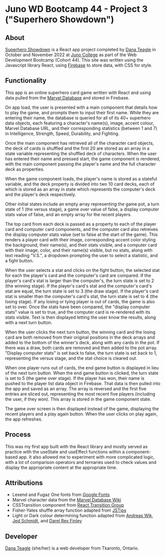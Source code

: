 # Juno WD Bootcamp 44 - Project 3 ("Superhero Showdown")

## About

[Superhero Showdown](https://superhero-showdown.netlify.app/) is a React app project completed by [Dana Teagle](https://danateagle.com) in October and November 2022 at [Juno College](https://junocollege.com) as part of the Web Development Bootcamp (Cohort 44). This site was written using the Javascript library React, using [Firebase](https://firebase.google.com/) to store data, with CSS for style.

## Functionality

This app is an online superhero card game written with React and using data pulled from the [Marvel Database](https://marvel.fandom.com/wiki/Marvel_Database) and stored in Firebase.

On app load, the user is presented with a main component that details how to play the game, and prompts them to input their first name. While they are entering their name, the database is queried for all of its 40+ superhero data objects, each featuring a character's name(s), image, accent colour, Marvel Database URL, and their corresponding statistics (between 1 and 7) in Intelligence, Strength, Speed, Durability, and Fighting.

Once the main component has retrieved all of the character card objects, the deck of cards is shuffled and the first 20 are stored as an array in a state variable representing the shuffled deck of characters. When the user has entered their name and pressed start, the game component is rendered, with the main component passing the player's name and the full character deck as properties.

When the game component loads, the player's name is stored as a stateful variable, and the deck property is divided into two 10 card decks, each of which is stored as an array in state which represents the computer's deck and the player's deck respectively.

Other initial states include an empty array representing the game pot, a turn state of 1 (the versus stage), a game over value of false, a display computer stats value of false, and an empty array for the recent players.

The top card from each deck is passed as a property to each of the player card and computer card components, and the computer card also retreives the display computer stats value (set to false at the start of the game). This renders a player card with their image, corresponding accent color styling the background, their name(s), and their stats visible, and a computer card with their image, color, and their name(s) visible, but no stats, along with text reading "V.S.", a dropdown prompting the user to select a statistic, and a fight button.

When the user selects a stat and clicks on the fight button, the selected stat for each the player's card and the computer's card are compared. If the player's card's stat is larger than the computer's, the turn state is set to 2 (the winning stage). If the player's card's stat and the computer's card's stat are equal, the turn state is set to 3 (the draw stage). If the player's card stat is smaller than the computer's card's stat, the turn state is set to 4 (the losing stage). If any losing or tying player is out of cards, the game is also set to over. Once the stats have been compared, the "display computer stats" value is set to true, and the computer card is re-rendered with its stats visible. Text is then displayed letting the user know the results, along with a next turn button.

When the user clicks the next turn button, the winning card and the losing card are both removed from their original positions in the deck arrays and added to the bottom of the winner's deck, along with any cards in the pot. If there was a draw, both cards are removed and then added to the pot array. "Display computer stats" is set back to false, the turn state is set back to 1, representing the versus stage, and the stat choice is cleared out.

When one player runs out of cards, the end game button is displayed in lieu of the next turn button. When the end game button is clicked, the turn state is set to 5 (the game over stage). If the player has won, their name is pushed to the player list data object in Firebase. That data is then pulled into the app and saved as an array. The array is reversed and the first five entries are sliced out, representing the most recent five players (including the user, if they won). This array is stored in the game component state.

The game over screen is then displayed instead of the game, displaying the recent players and a play again button. When the user clicks on play again, the app refreshes.

## Process

This was my first app built with the React library and mostly served as practice with the useState and useEffect functions within a component-based app. It also allowed me to experiment with more complicated logic, with a lot of comparison operators and ternaries used to check values and display the appropriate content at the appropriate time.

## Attributions

- Lexend and Fugaz One fonts from [Google Fonts](https://fonts.google.com/)
- Marvel character data from the [Marvel Database Wiki](https://marvel.fandom.com/wiki/Marvel_Database)
- CSSTransition component from [React Transition Group](https://reactcommunity.org/react-transition-group/css-transition)
- Fisher-Yates shuffle array function adapted from [JSTips](https://www.jstips.co/en/javascript/shuffle-an-array/)
- Light or Dark colour determining function adapted from [Andreas Wik](https://awik.io/determine-color-bright-dark-using-javascript/), [Jed Schmidt](https://gist.github.com/jed/983661), and [Darel Rex Finley](http://alienryderflex.com/hsp.html)

## Developer

[Dana Teagle](https://danateagle.com) (she/her) is a web developer from Tkaronto, Ontario.
